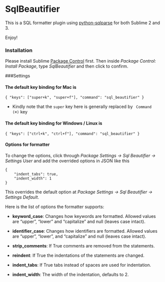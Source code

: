 SqlBeautifier
============================

This is a SQL formatter plugin using [python-sqlparse](https://code.google.com/p/python-sqlparse/) for both Sublime 2 and 3. 

Enjoy!

### Installation
Please install Sublime [Package Control](https://sublime.wbond.net/installation) first. Then inside *Package Control: Install Package*, type *SqlBeautifier* and then click to confirm.


###Settings
#### The default key binding for Mac is 

```
{ "keys": ["super+k", "super+f"], "command": "sql_beautifier" }
```

* Kindly note that the ` super ` key here is generally replaced by ` Command (⌘)` key

#### The default key binding for Windows / Linux is

```
{ "keys": ["ctrl+k", "ctrl+f"], "command": "sql_beautifier" }
```

#### Options for formatter

To change the options, click through *Package Settings -> Sql Beautifier -> Settings User* and add the overrided options in JSON like this

```
{
	"indent_tabs": true,
	"indent_width": 1
}
```

This overrides the default option at *Package Settings -> Sql Beautifier -> Settings Default*.

Here is the list of options the formatter supports:

- **keyword_case**: Changes how keywords are formatted. Allowed values are “upper”, “lower” and “capitalize” and null (leaves case intact).

- **identifier_case**: Changes how identifiers are formatted. Allowed values are “upper”, “lower”, and “capitalize” and null (leaves case intact).

- **strip_comments**: If True comments are removed from the statements.

- **reindent**: If True the indentations of the statements are changed.

- **indent_tabs**: If True tabs instead of spaces are used for indentation.

- **indent_width**: The width of the indentation, defaults to 2.
